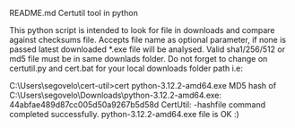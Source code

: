README.md
Certutil tool in python

This python script is intended to look for file in downloads and compare against checksums file. Accepts file name as optional parameter, if none is passed latest downloaded  *.exe file will be analysed. Valid sha1/256/512 or md5 file must be in same downlads folder.
Do not forget to change on certutil.py and cert.bat for your local downloads folder path
i.e:

C:\Users\segovelo\cert-util>cert python-3.12.2-amd64.exe
MD5 hash of C:\Users\segovelo\Downloads\python-3.12.2-amd64.exe:       
44abfae489d87cc005d50a9267b5d58d
CertUtil: -hashfile command completed successfully.
python-3.12.2-amd64.exe file is OK :)